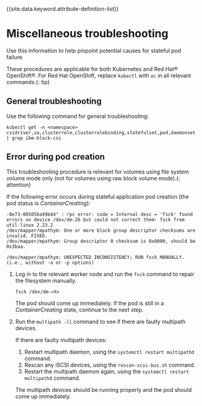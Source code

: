 
{{site.data.keyword.attribute-definition-list}}

# Miscellaneous troubleshooting

Use this information to help pinpoint potential causes for stateful pod failure.

These procedures are applicable for both Kubernetes and Red Hat® OpenShift®. For Red Hat OpenShift, replace `kubectl` with `oc` in all relevant commands.{: tip}

## General troubleshooting
Use the following command for general troubleshooting:

    kubectl get -n <namespace>  csidriver,sa,clusterrole,clusterrolebinding,statefulset,pod,daemonset | grep ibm-block-csi

## Error during pod creation

This troubleshooting procedure is relevant for volumes using file system volume mode only (not for volumes using raw block volume mode).{: attention}

If the following error occurs during stateful application pod creation (the pod status is _ContainerCreating_):

    -8e73-005056a49b44" : rpc error: code = Internal desc = 'fsck' found errors on device /dev/dm-26 but could not correct them: fsck from util-linux 2.23.2
    /dev/mapper/mpathym: One or more block group descriptor checksums are invalid. FIXED.
    /dev/mapper/mpathym: Group descriptor 0 checksum is 0x0000, should be 0x3baa.
    
    /dev/mapper/mpathym: UNEXPECTED INCONSISTENCY; RUN fsck MANUALLY.
    (i.e., without -a or -p options)


1. Log in to the relevant worker node and run the `fsck` command to repair the filesystem manually.

   `fsck /dev/dm-<X>`

   The pod should come up immediately. If the pod is still in a _ContainerCreating_ state, continue to the next step.

2. Run the `multipath -ll` command to see if there are faulty multipath devices.

   If there are faulty multipath devices:

   1.  Restart multipath daemon, using the `systemctl restart multipathd` command.
   2.  Rescan any iSCSI devices, using the `rescan-scsi-bus.sh` command.
   3.  Restart the multipath daemon again, using the `systemctl restart multipathd` command.
    
   The multipath devices should be running properly and the pod should come up immediately.

